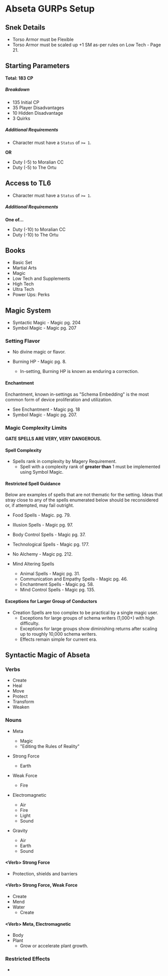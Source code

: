 # Abseta GURPs Setup

## Snek Details

* Torso Armor must be Flexible
* Torso Armor must be scaled up +1 SM as-per rules on Low Tech - Page 21.

## Starting Parameters

**Total: 183 CP**

##### Breakdown

* 135 Initial CP
* 35 Player Disadvantages
* 10 Hidden Disadvantage
* 3 Quirks

##### Additional Requirements

* Character must have a `Status` of `>= 1`.

**OR**

* Duty (-5) to Moralian CC
* Duty (-5) to The Ortu

## Access to TL6

* Character must have a `Status` of `>= 1`.

##### Additional Requirements

**One of...**

* Duty (-10) to Moralian CC
* Duty (-10) to The Ortu

## Books

* Basic Set
* Martial Arts
* Magic
* Low Tech and Supplements
* High Tech
* Ultra Tech
* Power Ups: Perks

## Magic System

* Syntactic Magic - Magic pg. 204
* Symbol Magic - Magic pg. 207

###                                   

### Setting Flavor

* No divine magic or flavor.


* Burning HP - Magic pg. 8.
    * In-setting, Burning HP is known as enduring a correction.

#### Enchantment

Enchantment, known in-settings as "Schema Embedding" is the most common form of device proliferation and utilization.

* See Enchantment - Magic pg. 18
* Symbol Magic - Magic pg. 207.

### Magic Complexity Limits

**GATE SPELLS ARE VERY, VERY DANGEROUS.**

#### Spell Complexity

* Spells rank in complexity by Magery Requirement.
    * Spell with a complexity rank of **greater than** 1 must be implemented using Symbol Magic.

#### Restricted Spell Guidance

Below are examples of spells that are not thematic for the setting. Ideas that stray close to any of the spells
enumerated below should be reconsidered or, if attempted, may fail outright.

* Food Spells - Magic. pg. 79.
* Illusion Spells - Magic pg. 97.
* Body Control Spells - Magic pg. 37.
* Technological Spells - Magic pg. 177.
* No Alchemy - Magic pg. 212.

* Mind Altering Spells
    * Animal Spells - Magic pg. 31.
    * Communication and Empathy Spells - Magic pg. 46.
    * Enchantment Spells - Magic pg. 58.
    * Mind Control Spells - Magic pg. 135.

#### Exceptions for Larger Group of Conductors

* Creation Spells are too complex to be practical by a single magic user.
    * Exceptions for large groups of schema writers (1,000+) with high difficulty.
    * Exceptions for large groups show diminishing returns after scaling up to roughly 10,000 schema writers.
    * Effects remain simple for current era.

## Syntactic Magic of Abseta

### Verbs

* Create
* Heal
* Move
* Protect
* Transform
* Weaken

### Nouns

* Meta
    * Magic
    * "Editing the Rules of Reality"


* Strong Force
    * Earth


* Weak Force
    * Fire


* Electromagnetic
    * Air
    * Fire
    * Light
    * Sound


* Gravity
    * Air
    * Earth
    * Sound

#### \<Verb> Strong Force

* Protection, shields and barriers

#### \<Verb> Strong Force, Weak Force

* Create
* Mend
* Water
    * Create

#### \<Verb> Meta, Electromagnetic

* Body
* Plant
    * Grow or accelerate plant growth.

### Restricted Effects

*

